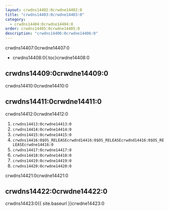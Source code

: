```yaml
---
layout: crwdns14402:0crwdne14402:0
title: "crwdns14403:0crwdne14403:0"
category:
  - crwdns14404:0crwdne14404:0
order: crwdns14405:0crwdne14405:0
description: "crwdns14406:0crwdne14406:0"
---
```

crwdns14407:0crwdne14407:0

* crwdns14408:0{:toc}crwdne14408:0

## crwdns14409:0crwdne14409:0

crwdns14410:0crwdne14410:0

## crwdns14411:0crwdne14411:0

crwdns14412:0crwdne14412:0

1. `crwdns14413:0crwdne14413:0` 
2. `crwdns14414:0crwdne14414:0`
3. `crwdns14415:0crwdne14415:0`
4. `crwdns14416:0$OS_RELEASEcrwdnd14416:0$OS_RELEASEcrwdnd14416:0$OS_RELEASEcrwdne14416:0`
5. `crwdns14417:0crwdne14417:0`
6. `crwdns14418:0crwdne14418:0`
7. `crwdns14419:0crwdne14419:0`
8. `crwdns14420:0crwdne14420:0`

crwdns14421:0crwdne14421:0

## crwdns14422:0crwdne14422:0

crwdns14423:0{{ site.baseurl }}crwdne14423:0